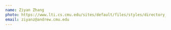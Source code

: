 ```yaml
---
name: Ziyan Zhang
photo: https://www.lti.cs.cmu.edu/sites/default/files/styles/directory_thumb/public/Zhang%2C%20Ziyan.jpg?itok=xizWcJl7
email: ziyanz@andrew.cmu.edu  
---
```

